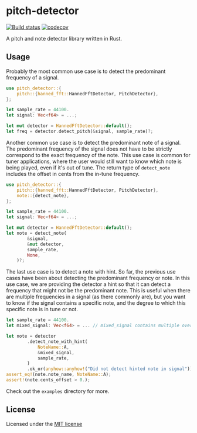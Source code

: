 # pitch-detector

[![Build status](https://img.shields.io/github/workflow/status/mherrerarendon/freq-detector/Rust)](https://github.com/mherrerarendon/freq-detector)
[![codecov](https://img.shields.io/codecov/c/github/mherrerarendon/freq-detector)](https://codecov.io/gh/mherrerarendon/freq-detector)
<br/>

A pitch and note detector library written in Rust.

## Usage
Probably the most common use case is to detect the predominant frequency of a signal. 
```rust
use pitch_detector::{
    pitch::{hanned_fft::HannedFftDetector, PitchDetector},
};

let sample_rate = 44100.
let signal: Vec<f64> = ...;

let mut detector = HannedFftDetector::default();
let freq = detector.detect_pitch(&signal, sample_rate)?;
```
Another common use case is to detect the predominant note of a signal. The predominant frequency of the signal does not have to be strictly correspond to the exact frequency of the note. This use case is common for tuner applications, where the user would still want to know which note is being played, even if it's out of tune. The return type of `detect_note` includes the offset in cents from the in-tune frequency.
```rust
use pitch_detector::{
    pitch::{hanned_fft::HannedFftDetector, PitchDetector},
    note::{detect_note},
};

let sample_rate = 44100.
let signal: Vec<f64> = ...;

let mut detector = HannedFftDetector::default();
let note = detect_note(
        &signal,
        &mut detector,
        sample_rate,
        None,
    )?;
```

The last use case is to detect a note with hint. So far, the previous use cases have been about detecting the predominant frequency or note. In this use case, we are providing the detector a hint so that it can detect a frequency that might not be the predominant note. This is useful when there are multiple frequencies in a signal (as there commonly are), but you want to know if the signal contains a specific note, and the degree to which this specific note is in tune or not.
```rust
let sample_rate = 44100.
let mixed_signal: Vec<f64> = ... // mixed_signal contains multiple overlapping frequencies

let note = detector
        .detect_note_with_hint(
            NoteName::A,
            &mixed_signal,
            sample_rate,
        )
        .ok_or(anyhow::anyhow!("Did not detect hinted note in signal"))?;
assert_eq!(note.note_name, NoteName::A);
assert!(note.cents_offset > 0.);
```
Check out the `examples` directory for more.

## License
Licensed under the [MIT license](https://github.com/mherrerarendon/pitch-detector/blob/main/LICENSE-MIT)